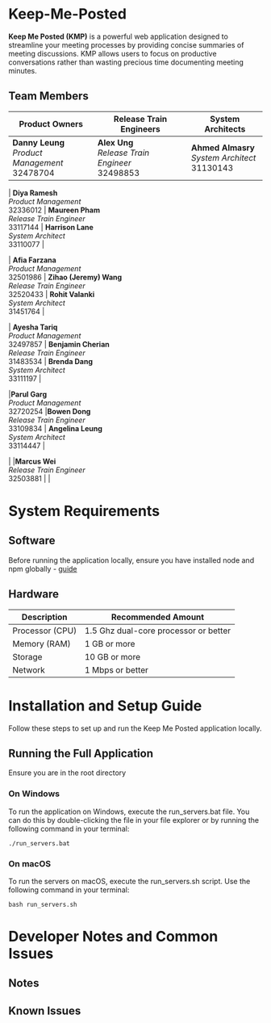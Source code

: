 # Keep-Me-Posted

**Keep Me Posted (KMP)** is a powerful web application designed to streamline your meeting processes by providing concise summaries of meeting discussions. KMP allows users to focus on productive conversations rather than wasting precious time documenting meeting minutes.

## Team Members


| **Product Owners**                              | **Release Train Engineers**                              | **System Architects**                              |
|-------------------------------------------------|------------------------------------------------|------------------------------------------------|
| **Danny Leung** <br> *Product Management* <br> 32478704 |**Alex Ung** <br> *Release Train Engineer* <br> 32498853 | **Ahmed Almasry** <br> *System Architect* <br> 31130143 |

| **Diya Ramesh** <br> *Product Management* <br> 32336012 | **Maureen Pham** <br> *Release Train Engineer* <br> 33117144 | **Harrison Lane** <br> *System Architect* <br> 33110077 |

| **Afia Farzana** <br> *Product Management* <br> 32501986 | **Zihao (Jeremy) Wang** <br> *Release Train Engineer* <br> 32520433 | **Rohit Valanki** <br> *System Architect* <br> 31451764 |

| **Ayesha Tariq** <br> *Product Management* <br> 32497857 | **Benjamin Cherian** <br> *Release Train Engineer* <br> 31483534 | **Brenda Dang** <br> *System Architect* <br> 33111197 |

|**Parul Garg** <br> *Product Management* <br> 32720254  |**Bowen Dong** <br> *Release Train Engineer* <br> 33109834 | **Angelina Leung** <br> *System Architect* <br> 33114447 |

|  |**Marcus Wei** <br> *Release Train Engineer* <br> 32503881 | |

# System Requirements
## Software
Before running the application locally, ensure you have installed node and npm globally - [guide]( https://docs.npmjs.com/downloading-and-installing-node-js-and-npm) 

## Hardware
| Description | Recommended Amount |
| ----------- | ------------------ |
| Processor (CPU) | 1.5 Ghz dual-core processor or better |
| Memory (RAM) | 1 GB or more |
| Storage | 10 GB or more |
| Network | 1 Mbps or better |

# Installation and Setup Guide

Follow these steps to set up and run the Keep Me Posted application locally.

## Running the Full Application
Ensure you are in the root directory

### On Windows 
To run the application on Windows, execute the run_servers.bat file. You can do this by double-clicking the file in your file explorer or by running the following command in your terminal:
```console
./run_servers.bat
```

### On macOS
To run the servers on macOS, execute the run_servers.sh script. Use the following command in your terminal:
```console
bash run_servers.sh
```

# Developer Notes and Common Issues

## Notes

## Known Issues
